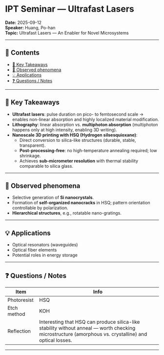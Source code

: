 # IPT Seminar — Ultrafast Lasers
**Date:** 2025-09-12  
**Speaker:** Huang, Po-han  
**Topic:** Ultrafast Lasers — An Enabler for Novel Microsystems

---

## 📑 Contents
- [🔑 Key Takeaways](#-key-takeaways)
- [🔬 Observed phenomena](#-observed-phenomena)
- [💡 Applications](#-applications)
- [❓ Questions / Notes](#-questions--notes)

---

## 🔑 Key Takeaways
- **Ultrafast lasers**: pulse duration on pico- to femtosecond scale → enables non-linear absorption and highly localized material modification.
- **Lithography**: linear absorption vs. **multiphoton absorption** (multiphoton happens only at high intensity, enabling 3D writing).
- **Nanoscale 3D printing with HSQ (Hydrogen silsesquioxane)**:
  - Direct conversion to silica-like structures (durable, stable, transparent).
  - **Post-processing-free**: no high-temperature annealing required; low shrinkage.
  - Achieves **sub-micrometer resolution** with thermal stability comparable to silica glass.

---

## 🔬 Observed phenomena
- Selective generation of **Si nanocrystals**.
- Formation of **self-organized nanocracks** in HSQ; pattern orientation controllable by polarization.
- **Hierarchical structures**, e.g., rotatable nano-gratings.

---

## 💡 Applications
- Optical resonators (waveguides)
- Optical fiber elements
- Potential roles in energy storage

---

## ❓ Questions / Notes
| Item | Info |
|---|---|
| Photoresist | HSQ |
| Etch method | KOH |
| Reflection | Interesting that HSQ can produce silica-like stability without anneal — worth checking microstructure (amorphous vs. crystalline) and optical losses. |

---


